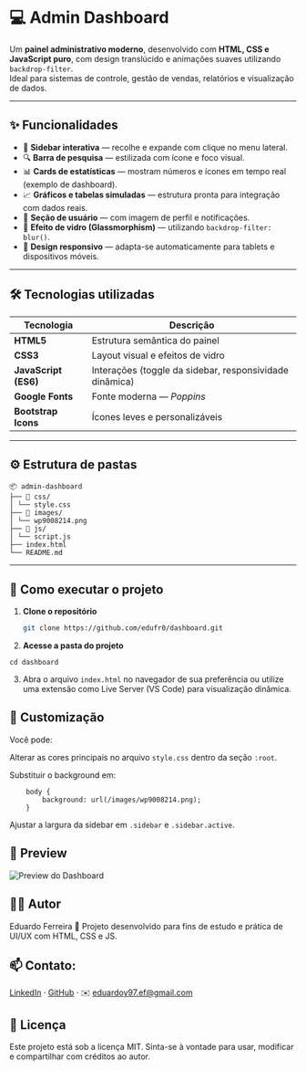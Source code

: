 # 💻 Admin Dashboard

Um **painel administrativo moderno**, desenvolvido com **HTML, CSS e JavaScript puro**, com design translúcido e animações suaves utilizando `backdrop-filter`.  
Ideal para sistemas de controle, gestão de vendas, relatórios e visualização de dados.

---

## ✨ Funcionalidades

- 📁 **Sidebar interativa** — recolhe e expande com clique no menu lateral.  
- 🔍 **Barra de pesquisa** — estilizada com ícone e foco visual.  
- 📊 **Cards de estatísticas** — mostram números e ícones em tempo real (exemplo de dashboard).  
- 📈 **Gráficos e tabelas simuladas** — estrutura pronta para integração com dados reais.  
- 👤 **Seção de usuário** — com imagem de perfil e notificações.  
- 🧊 **Efeito de vidro (Glassmorphism)** — utilizando `backdrop-filter: blur()`.  
- 🧠 **Design responsivo** — adapta-se automaticamente para tablets e dispositivos móveis.

---

## 🛠️ Tecnologias utilizadas

| Tecnologia | Descrição |
|-------------|------------|
| **HTML5** | Estrutura semântica do painel |
| **CSS3** | Layout visual e efeitos de vidro |
| **JavaScript (ES6)** | Interações (toggle da sidebar, responsividade dinâmica) |
| **Google Fonts** | Fonte moderna — *Poppins* |
| **Bootstrap Icons** | Ícones leves e personalizáveis |

---

## ⚙️ Estrutura de pastas
```
📦 admin-dashboard
├── 📁 css/
│ └── style.css
├── 📁 images/
│ └── wp9008214.png
├── 📁 js/
│ └── script.js
├── index.html
└── README.md
```

---

## 🚀 Como executar o projeto

1. **Clone o repositório**
   ```bash
   git clone https://github.com/edufr0/dashboard.git
   
2. **Acesse a pasta do projeto**
  ```
  cd dashboard
  ```

3. Abra o arquivo `index.html` no navegador de sua preferência
ou utilize uma extensão como Live Server (VS Code) para visualização dinâmica.

## 🧩 Customização

Você pode:

Alterar as cores principais no arquivo `style.css` dentro da seção `:root`.

Substituir o background em:
```
    body {
        background: url(/images/wp9008214.png);
    }
```

Ajustar a largura da sidebar em `.sidebar` e `.sidebar.active`.

## 📸 Preview

![Preview do Dashboard](images/preview.png)

## 👨‍💻 Autor

Eduardo Ferreira
📍 Projeto desenvolvido para fins de estudo e prática de UI/UX com HTML, CSS e JS.

## 📫 Contato: 
[LinkedIn](https://www.linkedin.com/in/eduardo-ferreira-90692b194/) · [GitHub](https://github.com/edufr0) · ✉️ eduardoy97.ef@gmail.com

## 📝 Licença

Este projeto está sob a licença MIT.
Sinta-se à vontade para usar, modificar e compartilhar com créditos ao autor.

